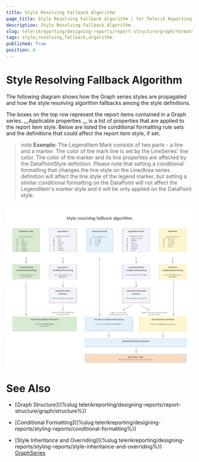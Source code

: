 ```yaml
---
title: Style Resolving Fallback Algorithm
page_title: Style Resolving Fallback Algorithm | for Telerik Reporting Documentation
description: Style Resolving Fallback Algorithm
slug: telerikreporting/designing-reports/report-structure/graph/formatting-a-graph/style-resolving-fallback-algorithm
tags: style,resolving,fallback,algorithm
published: True
position: 6
---
```


# Style Resolving Fallback Algorithm



The following diagram shows how the Graph series styles are propagated and how the style resolving algorithm fallbacks among the style definitions.


The boxes on the top row represent the report items contained in a Graph series. 
__Applicable properties
__ is a list of properties that
        are applied to the report item style. Below are listed the conditional formatting rule sets and the definitions that could affect the report item style, if set.
      


>note  __Example:__ The LegendItem Mark consists of two parts - a line and a marker. The color of the mark line is set by the LineSeries' line color.          The color of the marker and its line properties are affected by the DataPointStyle definition.        Please note that setting a conditional formatting that changes the line style on the Line/Area series definition will affect the line style of the legend marker,          but setting a similar conditional formatting on the DataPoint will not affect the LegendItem's marker style and it will be only applied on the DataPoint style.        


##   
  ![Style Resolving Fallback Algorithm](images/Graph/StyleResolvingFallbackAlgorithm.png)

# See Also


 * [Graph Structure]({%slug telerikreporting/designing-reports/report-structure/graph/structure%})


 * [Conditional Formatting]({%slug telerikreporting/designing-reports/styling-reports/conditional-formatting%})


 * [Style Inheritance and Overriding]({%slug telerikreporting/designing-reports/styling-reports/style-inheritance-and-overriding%})
[GraphSeries](/reporting/api/Telerik.Reporting.GraphSeries)

